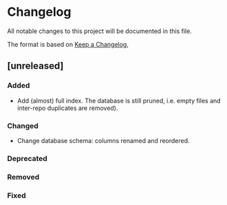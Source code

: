 # Changelog

All notable changes to this project will be documented in this file.

The format is based on [Keep a Changelog](https://keepachangelog.com/en/1.1.0/),

## [unreleased]

### Added
- Add (almost) full index. The database is still pruned,
  i.e. empty files and inter-repo duplicates are removed).

### Changed
- Change database schema: columns renamed and reordered.

### Deprecated

### Removed

### Fixed

